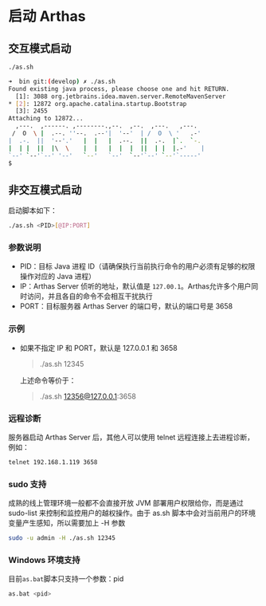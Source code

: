 启动 Arthas
=====

## 交互模式启动

```bash
./as.sh
```

```sh
➜  bin git:(develop) ✗ ./as.sh
Found existing java process, please choose one and hit RETURN.
  [1]: 3088 org.jetbrains.idea.maven.server.RemoteMavenServer
* [2]: 12872 org.apache.catalina.startup.Bootstrap
  [3]: 2455
Attaching to 12872...
  ,---.  ,------. ,--------.,--.  ,--.  ,---.   ,---.
 /  O  \ |  .--. ''--.  .--'|  '--'  | /  O  \ '   .-'
|  .-.  ||  '--'.'   |  |   |  .--.  ||  .-.  |`.  `-.
|  | |  ||  |\  \    |  |   |  |  |  ||  | |  |.-'    |
`--' `--'`--' '--'   `--'   `--'  `--'`--' `--'`-----'
$
```

## 非交互模式启动

启动脚本如下：

```bash
./as.sh <PID>[@IP:PORT]
```



### 参数说明

* PID：目标 Java 进程 ID（请确保执行当前执行命令的用户必须有足够的权限操作对应的 Java 进程）
* IP：Arthas Server 侦听的地址，默认值是 `127.00.1`。Arthas允许多个用户同时访问，并且各自的命令不会相互干扰执行
* PORT：目标服务器 Arthas Server 的端口号，默认的端口号是 3658

### 示例

* 如果不指定 IP 和 PORT，默认是 127.0.0.1 和 3658

	> ./as.sh 12345

	上述命令等价于：
	
	> ./as.sh 12356@127.0.0.1:3658

### 远程诊断

服务器启动 Arthas Server 后，其他人可以使用 telnet 远程连接上去进程诊断，例如：

```bash
telnet 192.168.1.119 3658
```
	
### sudo 支持

成熟的线上管理环境一般都不会直接开放 JVM 部署用户权限给你，而是通过 sudo-list 来控制和监控用户的越权操作。由于 as.sh 脚本中会对当前用户的环境变量产生感知，所以需要加上 -H 参数

```bash
sudo -u admin -H ./as.sh 12345
```


### Windows 环境支持

目前`as.bat`脚本只支持一个参数：pid

```bash
as.bat <pid>
```
